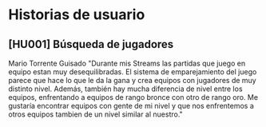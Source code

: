# Historias de usuario

## [HU001] Búsqueda de jugadores

Mario Torrente Guisado
"Durante mis Streams las partidas que juego en equipo estan muy desequilibradas. El sistema de emparejamiento del
juego parece que hace lo que le da la gana y crea equipos con jugadores de muy distinto nivel. Además, también hay mucha diferencia de nivel entre los equipos, enfrentando a equipos de rango bronce con otro de rango oro. Me gustaría encontrar equipos con gente de mi nivel y que nos enfrentemos a otros equipos tambien de un nivel similar al nuestro."
